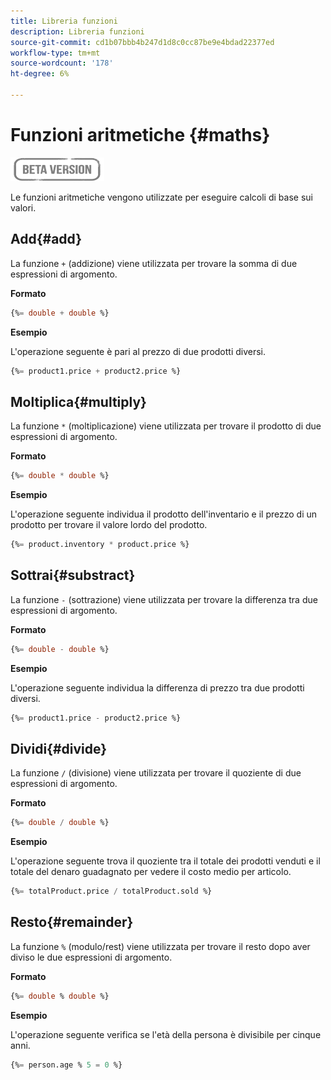 ```yaml
---
title: Libreria funzioni
description: Libreria funzioni
source-git-commit: cd1b07bbb4b247d1d8c0cc87be9e4bdad22377ed
workflow-type: tm+mt
source-wordcount: '178'
ht-degree: 6%

---
```


# Funzioni aritmetiche {#maths}

![](../../assets/do-not-localize/badge.png)

Le funzioni aritmetiche vengono utilizzate per eseguire calcoli di base sui valori.

## Add{#add}

La funzione `+` (addizione) viene utilizzata per trovare la somma di due espressioni di argomento.

**Formato**

```sql
{%= double + double %}
```

**Esempio**

L&#39;operazione seguente è pari al prezzo di due prodotti diversi.

```sql
{%= product1.price + product2.price %}
```

## Moltiplica{#multiply}

La funzione `*` (moltiplicazione) viene utilizzata per trovare il prodotto di due espressioni di argomento.

**Formato**

```sql
{%= double * double %}
```

**Esempio**

L&#39;operazione seguente individua il prodotto dell&#39;inventario e il prezzo di un prodotto per trovare il valore lordo del prodotto.

```sql
{%= product.inventory * product.price %}
```

## Sottrai{#substract}

La funzione `-` (sottrazione) viene utilizzata per trovare la differenza tra due espressioni di argomento.

**Formato**

```sql
{%= double - double %}
```

**Esempio**

L&#39;operazione seguente individua la differenza di prezzo tra due prodotti diversi.

```sql
{%= product1.price - product2.price %}
```

## Dividi{#divide}

La funzione `/` (divisione) viene utilizzata per trovare il quoziente di due espressioni di argomento.

**Formato**

```sql
{%= double / double %}
```

**Esempio**

L&#39;operazione seguente trova il quoziente tra il totale dei prodotti venduti e il totale del denaro guadagnato per vedere il costo medio per articolo.

```sql
{%= totalProduct.price / totalProduct.sold %}
```

## Resto{#remainder}

La funzione `%` (modulo/rest) viene utilizzata per trovare il resto dopo aver diviso le due espressioni di argomento.

**Formato**

```sql
{%= double % double %}
```

**Esempio**

L&#39;operazione seguente verifica se l&#39;età della persona è divisibile per cinque anni.

```sql
{%= person.age % 5 = 0 %}
```
